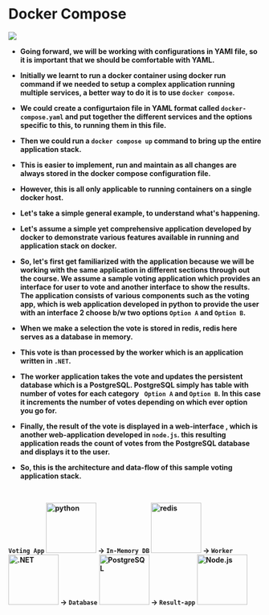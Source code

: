 <p align="justify">
<strong>

# Docker Compose

![](https://github.com/amandewatnitrr/docker-tutorial/blob/master/imgs/Docker3.png)

- Going forward, we will be working with configurations in YAMl file, so it is important that  we should be comfortable with YAML.
- Initially we learnt to run a docker container using docker run command if we needed to setup a complex application running multiple services, a better way to do it is to use `docker compose`.
- We could create a configurtaion file in YAML format called `docker-compose.yaml` and put together the different services and the options specific to this, to running them in this file.
- Then we could run a `docker compose up` command to bring up the entire application stack.
- This is easier to implement, run and maintain as all changes are always stored in the docker compose configuration file.
- However, this is all only applicable to running containers on a single docker host.

- Let's take a simple general example, to understand what's happening.
- Let's assume a simple yet comprehensive application developed by docker to demonstrate various features available in running and application stack on docker.
- So, let's first get familiarized with the application because we will be working with the same application in different sections through out the course. We assume a sample voting application which provides an interface for user to vote  and another interface to show the results. The application consists of various components such as the voting app, which is web application developed in python to provide the user with an interface 2 choose b/w two options `Option A` and `Option B`.
- When we make a selection the vote is stored in redis, redis here serves as a database in memory.
- This vote is than processed by the worker which is an application written in `.NET`.
- The worker application takes the vote and updates the persistent database which is a PostgreSQL. PostgreSQL simply has table with number of votes for each category ` Option A` and `Option B`. In this case it increments the number of votes depending on which ever option you go for.
- Finally, the result of the vote is displayed in a web-interface , which is another web-application developed in `node.js`. this resulting application reads the count of votes from the PostgreSQL database and displays it to the user.
- So, this is the architecture and data-flow of this sample voting application stack.
<br>
  
`Voting App` <img  alt="python" width="100px" src="https://img.shields.io/badge/Python-3776AB?style=plastic&logo=python&logoColor=FFD733" /> -> 
`In-Memory DB` <img  alt="redis" width="100px" src="https://img.shields.io/badge/Redis-DC382D?style=plastic&logo=redis&logoColor=white" /> ->
`Worker` <img  alt=".NET" width="100px" src="https://img.shields.io/badge/.NET-512BD4?style=plastic&logo=NET&logoColor=white" /> ->
`Database` <img  alt="PostgreSQL" width="100px" src="https://img.shields.io/badge/PostgreSQL-4169E1?style=plastic&logo=PostgreSQL&logoColor=white" /> ->
`Result-app` <img alt="Node.js" width="100px" src="https://img.shields.io/badge/node.js-339933?style=plastic&logo=node.js&logoColor=white" />


</strong>
</p>